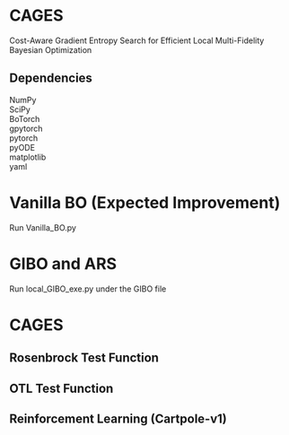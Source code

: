 # CAGES
Cost-Aware Gradient Entropy Search for Efficient Local
Multi-Fidelity Bayesian Optimization

Dependencies
------------

NumPy \
SciPy \
BoTorch \
gpytorch \
pytorch \
pyODE \
matplotlib \
yaml

# Vanilla BO (Expected Improvement)
Run Vanilla_BO.py

# GIBO and ARS
Run local_GIBO_exe.py under the GIBO file

# CAGES 
Rosenbrock Test Function
------------

OTL Test Function
------------

Reinforcement Learning (Cartpole-v1)
------------
